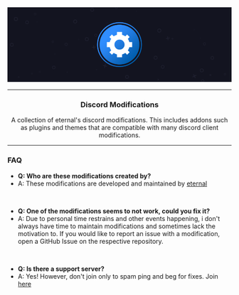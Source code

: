 <div align="center">
	<img src="../assets/banner.png?raw=true" />
</div>

---

<h3 align="center">Discord Modifications</h3>

<p align="center">A collection of eternal's discord modifications. This includes addons such as plugins and themes that are compatible with many discord client modifications.</p>

---

### FAQ
- **Q: Who are these modifications created by?**
- A: These modifications are developed and maintained by [eternal](https://github.com/eternal404/)

<br />

- **Q: One of the modifications seems to not work, could you fix it?**
- A: Due to personal time restrains and other events happening, i don't always have time to maintain modifications and sometimes lack the motivation to. If you would like to report an issue with a modification, open a GitHub Issue on the respective repository.

<br />

- **Q: Is there a support server?**
- A: Yes! However, don't join only to spam ping and beg for fixes. Join [here](https://discord.gg/HQ5N7Rcajc)
